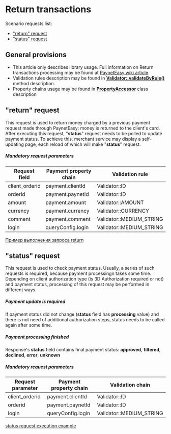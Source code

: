 # Return transactions

Scenario requests list:
* ["return" request](#return)
* ["status" request](#status)

## General provisions

* This article only describes library usage. Full information on Return transactions processing may be found at [PaynetEasy wiki article](http://wiki.payneteasy.com/index.php/PnE:Return_Transactions).
* Validation rules description may be found in **[Validator::validateByRule()](../library-internals/02-validator.md#validateByRule)** method description.
* Property chains usage may be found in **[PropertyAccessor](../library-internals/03-property-accessor.md)** class description

## <a name="return"></a> "return" request

This request is used to return money charged by a previous payment request made through PaynetEasy; money is returned to the client's card.
After executing this request, "**status**" request needs to be polled to update payment status. To achieve this, merchant service may display a self-updating page, each reload of which will make "**status**" request.

##### Mandatory request parameters

Request field   |Payment property chain |Validation rule
----------------|-----------------------|-----------------
client_orderid  |payment.clientId       |Validator::ID
orderid         |payment.paynetId       |Validator::ID
amount          |payment.amount         |Validator::AMOUNT
currency        |payment.currency       |Validator::CURRENCY
comment         |payment.comment        |Validator::MEDIUM_STRING
login           |queryConfig.login      |Validator::MEDIUM_STRING

[Пример выполнения запроса return](../../example/return.php)

## <a name="status"></a> "status" request

This request is used to check payment status. Usually, a series of such requests is required, because payment processingn takes some time. Depending on client authorization type (is 3D Authorization required or not) and payment status, processing of this request may be performed in different ways.

##### Payment update is required

If payment status did not change (**status** field has **processing** value) and there is not need of additional authorization steps, status needs to be called again after some time.

##### Payment processing finished

Response's **status** field contains final payment status: **approved**, **filtered**, **declined**, **error**, **unknown**

##### Mandatory request parameters

Request parameter   |Payment property chain |Validation chain
--------------------|-----------------------|-----------------
client_orderid      |payment.clientId       |Validator::ID
orderid             |payment.paynetId       |Validator::ID
login               |queryConfig.login      |Validator::MEDIUM_STRING

[status request execution example](../../example/status.php)
